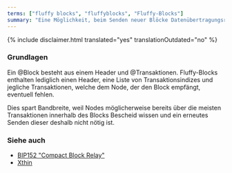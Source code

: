 ```yaml
---
terms: ["fluffy blocks", "fluffyblocks", "Fluffy-Blocks"]
summary: "Eine Möglichkeit, beim Senden neuer Blöcke Datenübertragungsraten zu verringern"
---
```


{% include disclaimer.html translated="yes" translationOutdated="no" %}
### Grundlagen

Ein @Block besteht aus einem Header und @Transaktionen. Fluffy-Blocks enthalten lediglich einen Header, eine Liste von Transaktionsindizes und jegliche Transaktionen, welche dem Node, der den Block empfängt, eventuell fehlen. 

Dies spart Bandbreite, weil Nodes möglicherweise bereits über die meisten Transaktionen innerhalb des Blocks Bescheid wissen und ein erneutes Senden dieser deshalb nicht nötig ist.

### Siehe auch

* [BIP152 "Compact Block Relay"](https://github.com/bitcoin/bips/blob/master/bip-0152.mediawiki)
* [Xthin](https://github.com/BitcoinUnlimited/BitcoinUnlimited/blob/release/doc/bu-xthin-protocol.md)
